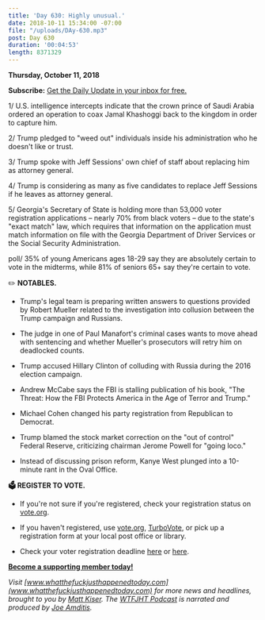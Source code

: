 ```yaml
---
title: 'Day 630: Highly unusual.'
date: 2018-10-11 15:34:00 -07:00
file: "/uploads/DAy-630.mp3"
post: Day 630
duration: '00:04:53'
length: 8371329
---
```


**Thursday, October 11, 2018**

**Subscribe:** [Get the Daily Update in your inbox for free. ](https://whatthefuckjusthappenedtoday.com/subscribe/)

1/ U.S. intelligence intercepts indicate that the crown prince of Saudi Arabia ordered an operation to coax Jamal Khashoggi back to the kingdom in order to capture him.

2/ Trump pledged to "weed out" individuals inside his administration who he doesn't like or trust.

3/ Trump spoke with Jeff Sessions' own chief of staff about replacing him as attorney general.

4/ Trump is considering as many as five candidates to replace Jeff Sessions if he leaves as attorney general.

5/ Georgia's Secretary of State is holding more than 53,000 voter registration applications – nearly 70% from black voters – due to the state's "exact match" law, which requires that information on the application must match information on file with the Georgia Department of Driver Services or the Social Security Administration.

poll/ 35% of young Americans ages 18-29 say they are absolutely certain to vote in the midterms, while 81% of seniors 65\+ say they're certain to vote.

✏️ **NOTABLES.**

* Trump's legal team is preparing written answers to questions provided by Robert Mueller related to the investigation into collusion between the Trump campaign and Russians.

* The judge in one of Paul Manafort's criminal cases wants to move ahead with sentencing and whether Mueller's prosecutors will retry him on deadlocked counts.

* Trump accused Hillary Clinton of colluding with Russia during the 2016 election campaign.

* Andrew McCabe says the FBI is stalling publication of his book, "The Threat: How the FBI Protects America in the Age of Terror and Trump."

* Michael Cohen changed his party registration from Republican to Democrat.

* Trump blamed the stock market correction on the "out of control" Federal Reserve, criticizing chairman Jerome Powell for "going loco."

* Instead of discussing prison reform, Kanye West plunged into a 10-minute rant in the Oval Office.

**🗳 REGISTER TO VOTE.**

* If you're not sure if you're registered, check your registration status on [vote.org](https://www.vote.org/am-i-registered-to-vote/).

* If you haven't registered, use [vote.org](http://vote.org), [TurboVote](https://turbovote.org/), or pick up a registration form at your local post office or library.

* Check your voter registration deadline [here](https://www.nytimes.com/2018/10/06/us/politics/state-voter-registration-deadlines.html) or [here](https://www.vox.com/policy-and-politics/2018/10/7/17947768/voter-registration-deadline-verify-2018-midterms).

**[Become a supporting member today!](https://whatthefuckjusthappenedtoday.com/membership/?utm_source=2017\+Donors&utm_campaign=8dccd905d9-&utm_medium=email&utm_term=0_3bd36f654c-8dccd905d9-169730397)**

*Visit [www.whatthefuckjusthappenedtoday.com](www.whatthefuckjusthappenedtoday.com) for more news and headlines, brought to you by [Matt Kiser](https://twitter.com/Matt_Kiser). The [WTFJHT Podcast](https://whatthefuckjusthappenedtoday.com/podcasts/) is narrated and produced by [Joe Amditis](https://twitter.com/jsamditis).*